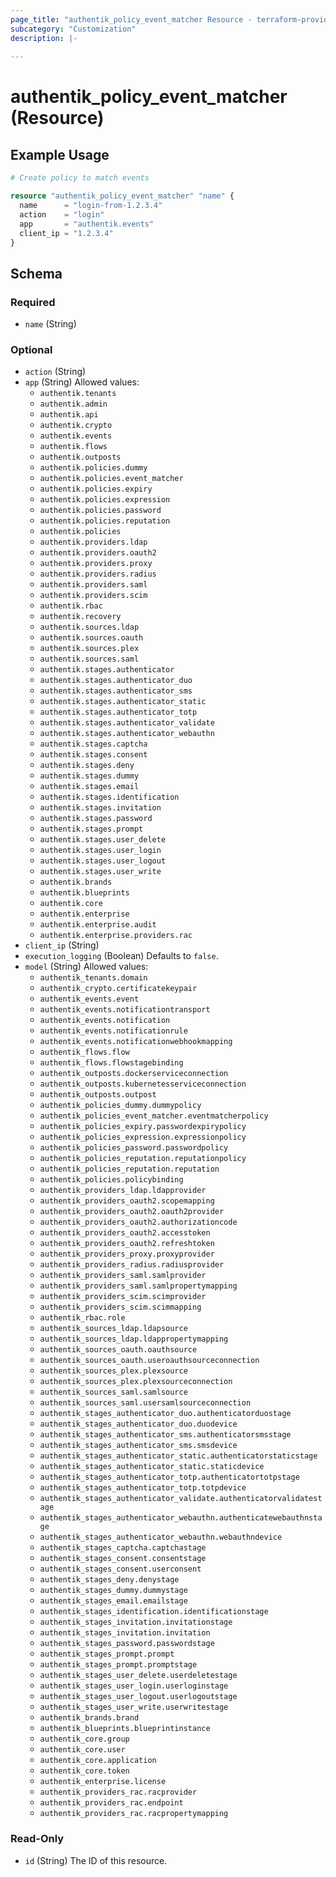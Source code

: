 ```yaml
---
page_title: "authentik_policy_event_matcher Resource - terraform-provider-authentik"
subcategory: "Customization"
description: |-
  
---
```


# authentik_policy_event_matcher (Resource)



## Example Usage

```terraform
# Create policy to match events

resource "authentik_policy_event_matcher" "name" {
  name      = "login-from-1.2.3.4"
  action    = "login"
  app       = "authentik.events"
  client_ip = "1.2.3.4"
}
```

<!-- schema generated by tfplugindocs -->
## Schema

### Required

- `name` (String)

### Optional

- `action` (String)
- `app` (String) Allowed values:
  - `authentik.tenants`
  - `authentik.admin`
  - `authentik.api`
  - `authentik.crypto`
  - `authentik.events`
  - `authentik.flows`
  - `authentik.outposts`
  - `authentik.policies.dummy`
  - `authentik.policies.event_matcher`
  - `authentik.policies.expiry`
  - `authentik.policies.expression`
  - `authentik.policies.password`
  - `authentik.policies.reputation`
  - `authentik.policies`
  - `authentik.providers.ldap`
  - `authentik.providers.oauth2`
  - `authentik.providers.proxy`
  - `authentik.providers.radius`
  - `authentik.providers.saml`
  - `authentik.providers.scim`
  - `authentik.rbac`
  - `authentik.recovery`
  - `authentik.sources.ldap`
  - `authentik.sources.oauth`
  - `authentik.sources.plex`
  - `authentik.sources.saml`
  - `authentik.stages.authenticator`
  - `authentik.stages.authenticator_duo`
  - `authentik.stages.authenticator_sms`
  - `authentik.stages.authenticator_static`
  - `authentik.stages.authenticator_totp`
  - `authentik.stages.authenticator_validate`
  - `authentik.stages.authenticator_webauthn`
  - `authentik.stages.captcha`
  - `authentik.stages.consent`
  - `authentik.stages.deny`
  - `authentik.stages.dummy`
  - `authentik.stages.email`
  - `authentik.stages.identification`
  - `authentik.stages.invitation`
  - `authentik.stages.password`
  - `authentik.stages.prompt`
  - `authentik.stages.user_delete`
  - `authentik.stages.user_login`
  - `authentik.stages.user_logout`
  - `authentik.stages.user_write`
  - `authentik.brands`
  - `authentik.blueprints`
  - `authentik.core`
  - `authentik.enterprise`
  - `authentik.enterprise.audit`
  - `authentik.enterprise.providers.rac`
- `client_ip` (String)
- `execution_logging` (Boolean) Defaults to `false`.
- `model` (String) Allowed values:
  - `authentik_tenants.domain`
  - `authentik_crypto.certificatekeypair`
  - `authentik_events.event`
  - `authentik_events.notificationtransport`
  - `authentik_events.notification`
  - `authentik_events.notificationrule`
  - `authentik_events.notificationwebhookmapping`
  - `authentik_flows.flow`
  - `authentik_flows.flowstagebinding`
  - `authentik_outposts.dockerserviceconnection`
  - `authentik_outposts.kubernetesserviceconnection`
  - `authentik_outposts.outpost`
  - `authentik_policies_dummy.dummypolicy`
  - `authentik_policies_event_matcher.eventmatcherpolicy`
  - `authentik_policies_expiry.passwordexpirypolicy`
  - `authentik_policies_expression.expressionpolicy`
  - `authentik_policies_password.passwordpolicy`
  - `authentik_policies_reputation.reputationpolicy`
  - `authentik_policies_reputation.reputation`
  - `authentik_policies.policybinding`
  - `authentik_providers_ldap.ldapprovider`
  - `authentik_providers_oauth2.scopemapping`
  - `authentik_providers_oauth2.oauth2provider`
  - `authentik_providers_oauth2.authorizationcode`
  - `authentik_providers_oauth2.accesstoken`
  - `authentik_providers_oauth2.refreshtoken`
  - `authentik_providers_proxy.proxyprovider`
  - `authentik_providers_radius.radiusprovider`
  - `authentik_providers_saml.samlprovider`
  - `authentik_providers_saml.samlpropertymapping`
  - `authentik_providers_scim.scimprovider`
  - `authentik_providers_scim.scimmapping`
  - `authentik_rbac.role`
  - `authentik_sources_ldap.ldapsource`
  - `authentik_sources_ldap.ldappropertymapping`
  - `authentik_sources_oauth.oauthsource`
  - `authentik_sources_oauth.useroauthsourceconnection`
  - `authentik_sources_plex.plexsource`
  - `authentik_sources_plex.plexsourceconnection`
  - `authentik_sources_saml.samlsource`
  - `authentik_sources_saml.usersamlsourceconnection`
  - `authentik_stages_authenticator_duo.authenticatorduostage`
  - `authentik_stages_authenticator_duo.duodevice`
  - `authentik_stages_authenticator_sms.authenticatorsmsstage`
  - `authentik_stages_authenticator_sms.smsdevice`
  - `authentik_stages_authenticator_static.authenticatorstaticstage`
  - `authentik_stages_authenticator_static.staticdevice`
  - `authentik_stages_authenticator_totp.authenticatortotpstage`
  - `authentik_stages_authenticator_totp.totpdevice`
  - `authentik_stages_authenticator_validate.authenticatorvalidatestage`
  - `authentik_stages_authenticator_webauthn.authenticatewebauthnstage`
  - `authentik_stages_authenticator_webauthn.webauthndevice`
  - `authentik_stages_captcha.captchastage`
  - `authentik_stages_consent.consentstage`
  - `authentik_stages_consent.userconsent`
  - `authentik_stages_deny.denystage`
  - `authentik_stages_dummy.dummystage`
  - `authentik_stages_email.emailstage`
  - `authentik_stages_identification.identificationstage`
  - `authentik_stages_invitation.invitationstage`
  - `authentik_stages_invitation.invitation`
  - `authentik_stages_password.passwordstage`
  - `authentik_stages_prompt.prompt`
  - `authentik_stages_prompt.promptstage`
  - `authentik_stages_user_delete.userdeletestage`
  - `authentik_stages_user_login.userloginstage`
  - `authentik_stages_user_logout.userlogoutstage`
  - `authentik_stages_user_write.userwritestage`
  - `authentik_brands.brand`
  - `authentik_blueprints.blueprintinstance`
  - `authentik_core.group`
  - `authentik_core.user`
  - `authentik_core.application`
  - `authentik_core.token`
  - `authentik_enterprise.license`
  - `authentik_providers_rac.racprovider`
  - `authentik_providers_rac.endpoint`
  - `authentik_providers_rac.racpropertymapping`

### Read-Only

- `id` (String) The ID of this resource.
